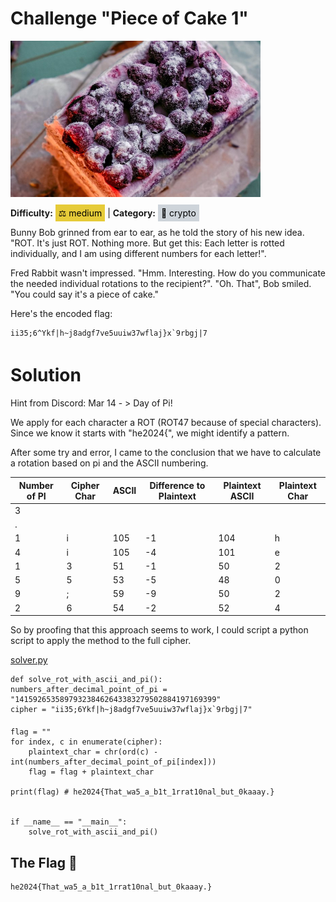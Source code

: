 # Challenge "Piece of Cake 1"
<img src="banner.jpg" width="400px" alt="Banner Image" /><br/>

**Difficulty:** <span style="background-color: #e6cb39; padding: 5px; color: black;">⚖️ medium</span> | **Category:** <span style="background-color: #ced4da; padding: 5px; color: black;">🔐 crypto</span>

Bunny Bob grinned from ear to ear, as he told the story of his new idea. "ROT. It's just ROT. Nothing more. But get this: Each letter is rotted individually, and I am using different numbers for each letter!".

Fred Rabbit wasn't impressed. "Hmm. Interesting. How do you communicate the needed individual rotations to the recipient?".
"Oh. That", Bob smiled. "You could say it's a piece of cake."

Here's the encoded flag:

    ii35;6^Ykf|h~j8adgf7ve5uuiw37wflaj}x`9rbgj|7 


# Solution
Hint from Discord: Mar 14  - > Day of Pi!

We apply for each character a ROT (ROT47 because of special characters). Since we know it starts with "he2024{", we might identify a pattern.

After some try and error, I came to the conclusion that we have to calculate a rotation based on pi and the ASCII numbering.

|Number of PI|Cipher Char|ASCII|Difference to Plaintext|Plaintext ASCII|Plaintext Char|
| --- | --- | --- | --- | --- | --- |
|3| | | | | |
|.| | | | | |
|1|i|105|-1|104|h|
|4|i|105|-4|101|e|
|1|3|51|-1|50|2|
|5|5|53|-5|48|0|
|9|;|59|-9|50|2|
|2|6|54|-2|52|4|


So by proofing that this approach seems to work, I could script a python script to apply the method to the full cipher.

[solver.py](solver.py)

    def solve_rot_with_ascii_and_pi():
    numbers_after_decimal_point_of_pi = "141592653589793238462643383279502884197169399"
    cipher = "ii35;6Ykf|h~j8adgf7ve5uuiw37wflaj}x`9rbgj|7"

    flag = ""
    for index, c in enumerate(cipher):
        plaintext_char = chr(ord(c) - int(numbers_after_decimal_point_of_pi[index]))
        flag = flag + plaintext_char

    print(flag) # he2024{That_wa5_a_b1t_1rrat10nal_but_0kaaay.}


    if __name__ == "__main__":
        solve_rot_with_ascii_and_pi()


## The Flag 🚩
    he2024{That_wa5_a_b1t_1rrat10nal_but_0kaaay.}

